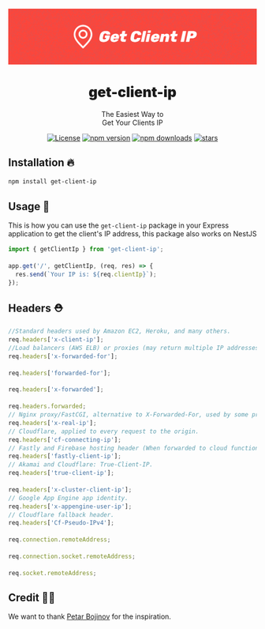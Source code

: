 <p align="center">
  <img src="https://github.com/WolfieLeader/get-client-ip/blob/main/assets/banner.svg" align="center" alt="banner" />

  <h1 align="center" style="font-weight:900;">get-client-ip</h1>

  <p align="center">
    The Easiest Way to <br/>
    Get Your Clients IP
  </p>
</p>

<p align="center">
<a href="https://opensource.org/licenses/MIT" rel="nofollow"><img src="https://img.shields.io/github/license/WolfieLeader/get-client-ip?color=DC343B" alt="License"></a>
<a href="https://www.npmjs.com/package/get-client-ip" rel="nofollow"><img src="https://img.shields.io/npm/v/get-client-ip?color=0078D4" alt="npm version"></a>
<a href="https://www.npmjs.com/package/get-client-ip" rel="nofollow"><img src="https://img.shields.io/npm/dy/get-client-ip.svg?color=03C03C" alt="npm downloads"></a>
<a href="https://github.com/WolfieLeader/get-client-ip" rel="nofollow"><img src="https://img.shields.io/github/stars/WolfieLeader/get-client-ip" alt="stars"></a>

</p>

## Installation 🔥

```bash
npm install get-client-ip
```

## Usage 🎯

This is how you can use the `get-client-ip` package in your Express application to get the client's IP address,
this package also works on NestJS

```typescript
import { getClientIp } from 'get-client-ip';

app.get('/', getClientIp, (req, res) => {
  res.send(`Your IP is: ${req.clientIp}`);
});
```

## Headers ⛑️

```typescript
//Standard headers used by Amazon EC2, Heroku, and many others.
req.headers['x-client-ip'];
//Load balancers (AWS ELB) or proxies (may return multiple IP addresses in the format: "client IP, proxy 1 IP, proxy 2 IP" so we need to pay attention).
req.headers['x-forwarded-for'];

req.headers['forwarded-for'];

req.headers['x-forwarded'];

req.headers.forwarded;
// Nginx proxy/FastCGI, alternative to X-Forwarded-For, used by some proxies.
req.headers['x-real-ip'];
// Cloudflare, applied to every request to the origin.
req.headers['cf-connecting-ip'];
// Fastly and Firebase hosting header (When forwarded to cloud function).
req.headers['fastly-client-ip'];
// Akamai and Cloudflare: True-Client-IP.
req.headers['true-client-ip'];

req.headers['x-cluster-client-ip'];
// Google App Engine app identity.
req.headers['x-appengine-user-ip'];
// Cloudflare fallback header.
req.headers['Cf-Pseudo-IPv4'];

req.connection.remoteAddress;

req.connection.socket.remoteAddress;

req.socket.remoteAddress;
```

## Credit 💪🏽

We want to thank [Petar Bojinov](https://github.com/pbojinov) for the inspiration.
